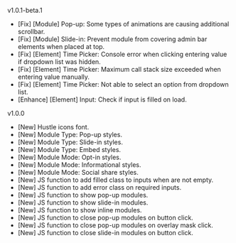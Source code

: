 v1.0.1-beta.1
- [Fix]     [Module]  Pop-up: Some types of animations are causing additional scrollbar.
- [Fix]     [Module]  Slide-in: Prevent module from covering admin bar elements when placed at top.
- [Fix]     [Element] Time Picker: Console error when clicking entering value if dropdown list was hidden.
- [Fix]     [Element] Time Picker: Maximum call stack size exceeded when entering value manually.
- [Fix]     [Element] Time Picker: Not able to select an option from dropdown list.
- [Enhance] [Element] Input: Check if input is filled on load.


v1.0.0
- [New] Hustle icons font.
- [New] Module Type: Pop-up styles.
- [New] Module Type: Slide-in styles.
- [New] Module Type: Embed styles.
- [New] Module Mode: Opt-in styles.
- [New] Module Mode: Informational styles.
- [New] Module Mode: Social share styles.
- [New] JS function to add filled class to inputs when are not empty.
- [New] JS function to add error class on required inputs.
- [New] JS function to show pop-up modules.
- [New] JS function to show slide-in modules.
- [New] JS function to show inline modules.
- [New] JS function to close pop-up modules on button click.
- [New] JS function to close pop-up modules on overlay mask click.
- [New] JS function to close slide-in modules on button click.